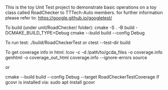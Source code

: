 This is the toy Unit Test project to demonstrate basic operations on a toy class called RoadChecker to TTTech-Auto members.
for further information please refer to:
https://google.github.io/googletest/

To build (under unit/RoadChecker/ folder): 
cmake -S . -B build -DCMAKE_BUILD_TYPE=Debug
cmake --build build --config Debug


To run test:
./build/RoadCheckerTest
or
ctest --test-dir build


To get coverage info in html:
lcov -c -d /path/to/gcda_files -o coverage.info
genhtml -o coverage_out_html coverage.info --ignore-errors source

or 

cmake --build build --config Debug --target RoadCheckerTestCoverage
if gcovr is installed via: sudo apt install gcovr
